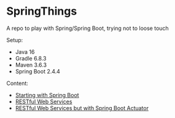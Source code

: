 # SpringThings
A repo to play with Spring/Spring Boot, trying not to loose touch

Setup:
* Java 16
* Gradle 6.8.3
* Maven 3.6.3
* Spring Boot 2.4.4

Content:
* [Starting with Spring Boot](https://spring.io/guides/gs/spring-boot/)
* [RESTful Web Services](https://spring.io/guides/gs/rest-service/)
* [RESTful Web Services but with Spring Boot Actuator](https://spring.io/guides/gs/actuator-service/)
